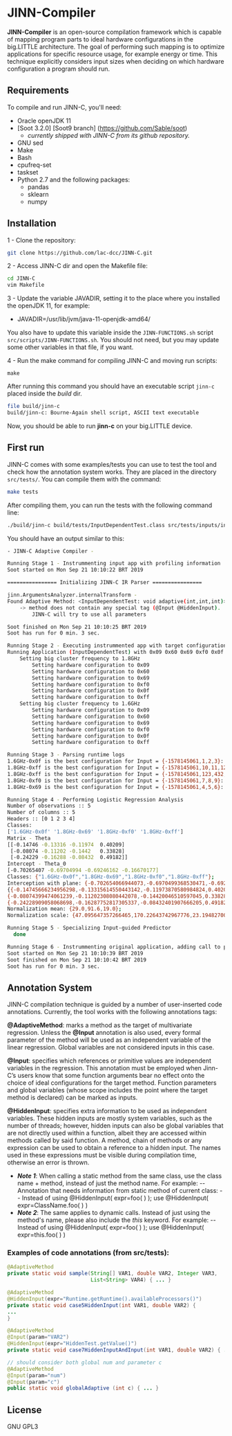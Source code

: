 
# JINN-Compiler

**JINN-Compiler** is an open-source compilation framework which is capable of mapping
program parts to ideal hardware configurations in the big.LITTLE architecture. The goal of performing such mapping is to optimize applications for specific resource usage, for example energy or time. This technique explicitly considers input sizes when deciding on which hardware configuration a program should run.

## Requirements

To compile and run JINN-C, you'll need:

 - Oracle openJDK 11
 - [Soot 3.2.0] [Soot9 branch] (https://github.com/Sable/soot)
    * *currently shipped with JINN-C from its github repository.*
 - GNU sed
 - Make
 - Bash
 - cpufreq-set
 - taskset
 - Python 2.7 and the following packages:
	 - pandas
	 - sklearn
	 - numpy
	 

## Installation

1 - Clone the repository:
```bash
git clone https://github.com/lac-dcc/JINN-C.git
```

2 - Access JINN-C dir and open the Makefile file:
```bash
cd JINN-C
vim Makefile
```
3 - Update the variable JAVADIR, setting it to the place where you installed the openJDK 11, for example:
*	JAVADIR=/usr/lib/jvm/java-11-openjdk-amd64/

You also have to update this variable inside the `JINN-FUNCTIONS.sh` script
`src/scripts/JINN-FUNCTIONS.sh`. You should not need, but you may update some other variables in that file, if you want.

4 - Run the make command for compiling JINN-C and moving  run scripts:
```console
make
```

After running this command you should have an executable script `jinn-c` placed inside the *build* dir.

```bash
file build/jinn-c 
build/jinn-c: Bourne-Again shell script, ASCII text executable
```

Now, you should be able to run **jinn-c** on your big.LITTLE device.

## First run

JINN-C comes with some examples/tests you can use to test the tool and check how the annotation system works. They are placed in the directory `src/tests/`. You can compile them with the command:
```bash
make tests
```
After compiling them, you can run the tests with the following command line:
```bash
./build/jinn-c build/tests/InputDependentTest.class src/tests/inputs/input1.txt
```

You should have an output similar to this:
```bash
- JINN-C Adaptive Compiler -

Running Stage 1 - Instrummenting input app with profiling information
Soot started on Mon Sep 21 10:10:22 BRT 2019

================ Initializing JINN-C IR Parser ================

jinn.ArgumentsAnalyzer.internalTransform - 
Found Adaptive Method: <InputDependentTest: void adaptive(int,int,int)>
    -> method does not contain any special tag (@Input @HiddenInput).
        JINN-C will try to use all parameters

Soot finished on Mon Sep 21 10:10:25 BRT 2019
Soot has run for 0 min. 3 sec.

Running Stage 2 - Executing instrummented app with target configurations and inputs
Running Application (InputDependentTest) with 0x09 0x60 0x69 0xf0 0x0f 0xff
    Setting big cluster frequency to 1.8GHz
        Setting hardware configuration to 0x09
        Setting hardware configuration to 0x60
        Setting hardware configuration to 0x69
        Setting hardware configuration to 0xf0
        Setting hardware configuration to 0x0f
        Setting hardware configuration to 0xff
    Setting big cluster frequency to 1.6GHz
        Setting hardware configuration to 0x09
        Setting hardware configuration to 0x60
        Setting hardware configuration to 0x69
        Setting hardware configuration to 0xf0
        Setting hardware configuration to 0x0f
        Setting hardware configuration to 0xff

Running Stage 3 - Parsing runtime logs
1.6GHz-0x0f is the best configuration for Input = {-1578145061,1,2,3}:  0.20486 / 0.221378
1.8GHz-0xff is the best configuration for Input = {-1578145061,10,11,12}:  0.208466 / 0.208466
1.8GHz-0xff is the best configuration for Input = {-1578145061,123,432,65}:  0.211874 / 0.211874
1.8GHz-0xf0 is the best configuration for Input = {-1578145061,7,8,9}:  0.20603 / 0.21835
1.8GHz-0x69 is the best configuration for Input = {-1578145061,4,5,6}:  0.209758 / 0.221093

Running Stage 4 - Performing Logistic Regression Analysis
Number of observations :: 5
Number of columns :: 5
Headers :: [0 1 2 3 4]
Classes: 
['1.6GHz-0x0f' '1.8GHz-0x69' '1.8GHz-0xf0' '1.8GHz-0xff']
Matrix - Theta
[[-0.14746 -0.13316 -0.11974  0.40209]
 [-0.08074 -0.11202 -0.1442   0.33828]
 [-0.24229 -0.16288 -0.08432  0.49182]]
Intercept - Theta_0
[-0.70265407 -0.69704994 -0.69246162 -0.16670177]
Classes: {"1.6GHz-0x0f","1.8GHz-0x69","1.8GHz-0xf0","1.8GHz-0xff"};
Interception with plane: {-0.702654066944073,-0.6970499368530471,-0.692461622175571,-0.166701772313119};
{{-0.14745666234956298,-0.13315614550443142,-0.11973870580984824,0.4020888927234696},
{-0.08074399474061239,-0.11202308080442078,-0.14420046510597045,0.3382848986044038},
{-0.24228909058068698,-0.16287752817305337,-0.08432401907666205,0.4918220902576409}};
Normalization mean: {29.0,91.6,19.0};
Normalization scale: {47.095647357266465,170.22643742967776,23.194827009486403};

Running Stage 5 - Specializing Input-guided Predictor
  done

Running Stage 6 - Instrummenting original application, adding call to predictor
Soot started on Mon Sep 21 10:10:39 BRT 2019
Soot finished on Mon Sep 21 10:10:42 BRT 2019
Soot has run for 0 min. 3 sec.

```

## Annotation System

JINN-C compilation technique is guided by a number of user-inserted code annotations. Currently, the tool works with the following annotations tags:

**@AdaptiveMethod**: marks a method as the target of multivariate regression.  Unless the **@Input** annotation is also used, every formal parameter of the method will be used as an independent variable of the linear regression. Global variables are not considered inputs in this case.

**@Input**: specifies which references or primitive values are independent variables in the regression. This annotation must be employed when Jinn-C’s  users know that some function arguments bear no effect onto the choice of  ideal configurations for the target method. Function parameters and global variables (whose scope includes the point where the target method is declared) can be marked as inputs. 


**@HiddenInput**: specifies extra information to be used as independent variables. These hidden inputs are mostly system variables, such as the number of threads; however, hidden inputs can also be global variables that are not directly used within a function, albeit they are accessed within methods called by said function. A method, chain of methods or any
expression can be used to obtain a reference to a hidden input. The names used in these expressions must be visible during compilation time, otherwise an error is thrown. 
* ***Note 1***: When calling a static method from the same class, use the class name + method, instead of just the method name. For example:
-- Annotation that needs information from static method of current class:
-- Instead of using @HiddenInput( expr=foo( ) ); use @HiddenInput( expr=ClassName.foo( ) )
* ***Note 2***: The same applies to dynamic calls. Instead of just using the method's name, please also include the *this* keyword. For example:
-- Instead of using @HiddenInput( expr=foo( ) ); use @HiddenInput( expr=this.foo( ) )

### Examples of code annotations (from src/tests):
```java
@AdaptiveMethod
private static void sample(String[] VAR1, double VAR2, Integer VAR3,
                           List<String> VAR4) { ... }
```

```java
@AdaptiveMethod
@HiddenInput(expr="Runtime.getRuntime().availableProcessors()")
private static void case5HiddenInput(int VAR1, double VAR2) { 
... 
}
```

```java
@AdaptiveMethod
@Input(param="VAR2")
@HiddenInput(expr="HiddenTest.getValue()")
private static void case7HiddenInputAndInput(int VAR1, double VAR2) { ... }
```

```java
// should consider both global num and parameter c
@AdaptiveMethod
@Input(param="num")
@Input(param="c")
public static void globalAdaptive (int c) { ... }
```


## License

GNU GPL3

